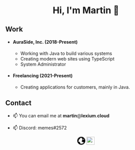 <h1 align="center">Hi, I'm Martin 👋</h1>

## Work

- #### AuraSide, Inc. (2018-Present)
  - Working with Java to build various systems
  - Creating modern web sites using TypeScript
  - System Administrator

- #### Freelancing (2021-Present)
  - Creating applications for customers, mainly in Java.

## Contact
- 📫 You can email me at **martin**@**lexium**.**cloud**

- 📫 Discord: memes#2572

<p align="center">
  <a href= "https://lexium.cloud/"><img width="25" height="25" src="https://raw.githubusercontent.com/iconic/open-iconic/master/svg/globe.svg"/></a>
  <a href= "https://keybase.io/martinhaha"><img width="25" height="25" src="https://cdn.jsdelivr.net/npm/simple-icons@3.0.1/icons/keybase.svg"/></a>
</p>
